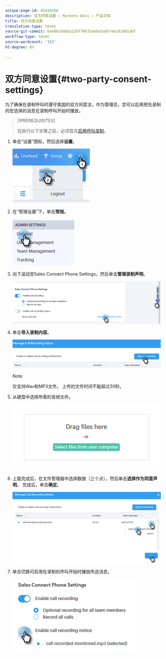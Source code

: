 ```yaml
---
unique-page-id: 45416566
description: 双方同意设置 — Marketo Docs — 产品文档
title: 双方同意设置
translation-type: tm+mt
source-git-commit: 6ae882dddda220f7067babbe5a057eec82601abf
workflow-type: tm+mt
source-wordcount: '153'
ht-degree: 0%

---
```



# 双方同意设置{#two-party-consent-settings}

为了确保在录制呼叫时遵守美国的双方同意法，作为管理员，您可以启用预先录制的您选择的消息在录制呼叫开始时播放。

>[!PREREQUISITES]
>
>在执行以下步骤之前，必须首先[启用呼叫录制](/help/marketo/product-docs/marketo-sales-connect/phone/enable-call-recording.md)。

1. 单击“设置”图标，然后选择&#x200B;**设置**。

   ![](assets/one-1.png)

1. 在“管理设置”下，单击&#x200B;**常规**。

   ![](assets/two-1.png)

1. 向下滚动至Sales Connect Phone Settings，然后单击&#x200B;**管理录制声明**。

   ![](assets/three-1.png)

1. 单击&#x200B;**导入录制内容**。

   ![](assets/four-1.png)

   >[!NOTE]
   >
   >仅支持Wav和MP3文件。 上传的文件时间不能超过30秒。

1. 从硬盘中选择所需的音频文件。

   ![](assets/five.png)

1. 上载完成后，在文件管理器中选择数据（三个点），然后单击&#x200B;**选择作为同意声明**。 完成后，单击&#x200B;**确定**。

   ![](assets/six.png)

1. 单击切换可启用在录制的呼叫开始时播放所选消息。

   ![](assets/seven.png)
